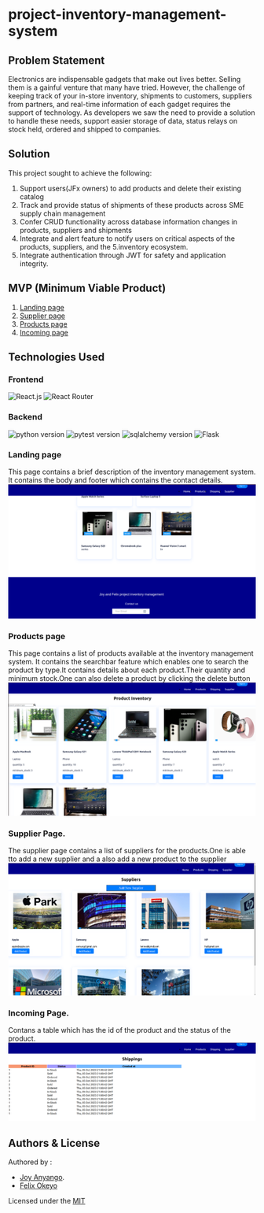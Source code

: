 # project-inventory-management-system


## Problem Statement

Electronics are indispensable gadgets that make out lives better. Selling them is a gainful venture that many have tried. However, the challenge of keeping track of your in-store inventory, shipments to customers, suppliers from partners, and real-time information of each gadget requires the support of technology. As developers we saw the need to provide a solution to handle these needs, support easier storage of data, status relays on stock held, ordered and shipped to companies.

## Solution

This project sought to achieve the following:
1. Support users(JFx owners) to add products and delete their existing catalog
2. Track and provide status of shipments of these products across SME supply chain management 
3. Confer CRUD functionality across database information changes in products, suppliers and shipments
4. Integrate and alert feature to notify users on critical aspects of the products, suppliers, and the 5.inventory ecosystem. 
5. Integrate authentication through JWT for safety and application integrity. 

## MVP (Minimum Viable Product)

1. [Landing page](#landingpage)
2. [Supplier page](#supplierpage)
3. [Products page](#productspage)
4. [Incoming page](#incomingpage)



## Technologies Used

### Frontend

![React.js](https://img.shields.io/badge/react-v18.2.0-blue)
![React Router](https://img.shields.io/badge/react%20router-v5-blue)

### Backend

![python version](https://img.shields.io/badge/python-3.10.12+-blue.svg)
![pytest version](https://img.shields.io/badge/pytest-7.1.3+-cyan.svg)
![sqlalchemy version](https://img.shields.io/badge/sqlalchemy-2.0%2B-blue.svg)
![Flask](https://img.shields.io/badge/Flask-v3.0.3-blue)

### Landing page
This page contains a brief description of the inventory management system. It contains the body and footer which contains the contact details.
<img src="landing.png" alt="landing page" title="landing page">

### Products page
This page contains a list of products available at the inventory management system. It contains the searchbar feature which enables one to search the product by type.It contains details about each product.Their quantity and minimum stock.One can also delete a product by clicking the delete button
<img src="products.png" alt="products page" title="products page">

### Supplier Page.
The supplier page contains a list of suppliers for the products.One is able tto add a new supplier and a also add a new product to the supplier
<img src="suppliers.png" alt="products page" title="products page">

### Incoming Page.
Contans a table which has the id of the product and the status of the product.
<img src="incoming.png" alt="products page" title="products page">

## Authors & License

Authored by :
* [Joy Anyango](https://github.com/JOY19ANYANGO).
* [Felix Okeyo](https://github.com/Felix-Okeyo)

Licensed under the [MIT](https://choosealicense.com/licenses/mit/)


